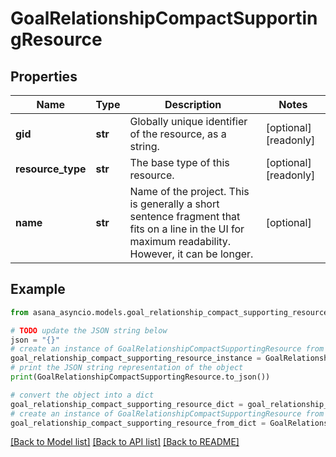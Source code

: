 # GoalRelationshipCompactSupportingResource


## Properties

Name | Type | Description | Notes
------------ | ------------- | ------------- | -------------
**gid** | **str** | Globally unique identifier of the resource, as a string. | [optional] [readonly] 
**resource_type** | **str** | The base type of this resource. | [optional] [readonly] 
**name** | **str** | Name of the project. This is generally a short sentence fragment that fits on a line in the UI for maximum readability. However, it can be longer. | [optional] 

## Example

```python
from asana_asyncio.models.goal_relationship_compact_supporting_resource import GoalRelationshipCompactSupportingResource

# TODO update the JSON string below
json = "{}"
# create an instance of GoalRelationshipCompactSupportingResource from a JSON string
goal_relationship_compact_supporting_resource_instance = GoalRelationshipCompactSupportingResource.from_json(json)
# print the JSON string representation of the object
print(GoalRelationshipCompactSupportingResource.to_json())

# convert the object into a dict
goal_relationship_compact_supporting_resource_dict = goal_relationship_compact_supporting_resource_instance.to_dict()
# create an instance of GoalRelationshipCompactSupportingResource from a dict
goal_relationship_compact_supporting_resource_from_dict = GoalRelationshipCompactSupportingResource.from_dict(goal_relationship_compact_supporting_resource_dict)
```
[[Back to Model list]](../README.md#documentation-for-models) [[Back to API list]](../README.md#documentation-for-api-endpoints) [[Back to README]](../README.md)


